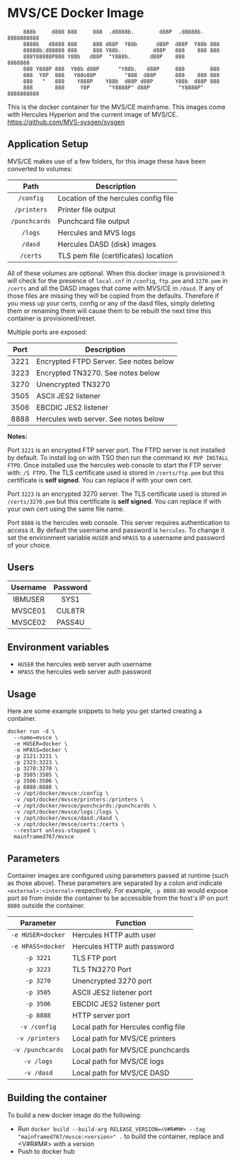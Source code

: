 # MVS/CE Docker Image

```
     888b     d888 888     888  .d8888b.        d88P  .d8888b.  8888888888
     8888b   d8888 888     888 d88P  Y88b      d88P  d88P  Y88b 888
     88888b.d88888 888     888 Y88b.          d88P   888    888 888
     888Y88888P888 Y88b   d88P  "Y888b.      d88P    888        8888888
     888 Y888P 888  Y88b d88P      "Y88b.   d88P     888        888
     888  Y8P  888   Y88o88P         "888  d88P      888    888 888
     888   "   888    Y888P    Y88b  d88P d88P       Y88b  d88P 888
     888       888     Y8P      "Y8888P" d88P         "Y8888P"  8888888888
```

This is the docker container for the MVS/CE mainframe. 
This images come with Hercules Hyperion and the current image of MVS/CE. https://github.com/MVS-sysgen/sysgen

## Application Setup

MVS/CE makes use of a few folders, for this image these have been converted to volumes:

| Path          | Description                          |
|:-------------:|--------------------------------------|
| `/config`     | Location of the hercules config file |
| `/printers`   | Printer file output                  |
| `/punchcards` | Punchcard file output                |
| `/logs`       | Hercules and MVS logs                |
| `/dasd`       | Hercules DASD (disk) images          |
| `/certs`      | TLS pem file (certificates) location |

All of these volumes are optional. When this docker image is provisioned it
will check for the presence of `local.cnf` in `/config`, `ftp.pem` and `3270.pem`
in `/certs` and all the DASD images that come with MVS/CE in `/dasd`. If any of
those files are missing they will be copied from the defaults. Therefore if you
mess up your certs, config or any of the dasd files, simply deleting them or
renaming them will cause them to be rebuilt the next time this container
is provisioned/reset.

Multiple ports are exposed:

| Port | Description                            |
|:----:|----------------------------------------|
| 3221 | Encrypted FTPD Server. See notes below |
| 3223 | Encrypted TN3270. See notes below      |
| 3270 | Unencrypted TN3270                     |
| 3505 | ASCII JES2 listener                    |
| 3506 | EBCDIC JES2 listener                   |
| 8888 | Hercules web server. See notes below   |


**Notes:**

Port `3221` is an encrypted FTP server port. The FTPD server is not installed by
default. To install log on with TSO then run the command `RX MVP INSTALL FTPD`.
Once installed use the hercules web console to start the FTP server with: `/S FTPD`.
The TLS certificate used is stored in `/certs/ftp.pem` but this certificate is 
**self signed**. You can replace if with your own cert.

Port `3223` is an encrypted 3270 server. The TLS certificate used is stored in
`/certs/3270.pem` but this certificate is **self signed**. You can replace if
with your own cert using the same file name.

Port `8888` is the hercules web console. This server requires authentication
to access it. By default the username and password is `hercules`. To change it
set the environment variable `HUSER` and `HPASS` to a username and password of
your choice.

## Users

| Username  | Password |
|:---------:|:--------:|
| IBMUSER   | SYS1     |
| MVSCE01   | CUL8TR   |
| MVSCE02   | PASS4U   |

## Environment variables

* `HUSER` the hercules web server auth username
* `HPASS` the hercules web server auth password

## Usage

Here are some example snippets to help you get started creating a container.

```
docker run -d \
  --name=mvsce \
  -e HUSER=docker \
  -e HPASS=docker \
  -p 2121:3221 \
  -p 2323:3223 \
  -p 3270:3270 \
  -p 3505:3505 \
  -p 3506:3506 \
  -p 8888:8888 \
  -v /opt/docker/mvsce:/config \
  -v /opt/docker/mvsce/printers:/printers \
  -v /opt/docker/mvsce/punchcards:/punchcards \
  -v /opt/docker/mvsce/logs:/logs \
  -v /opt/docker/mvsce/dasd:/dasd \
  -v /opt/docker/mvsce/certs:/certs \
  --restart unless-stopped \
  mainframed767/mvsce
```

## Parameters

Container images are configured using parameters passed at runtime (such as
those above). These parameters are separated by a colon and indicate 
`<external>:<internal>` respectively. For example, `-p 8080:80` would expose
port `80` from inside the container to be accessible from the host's IP on port
`8080` outside the container.


| Parameter         | Function                             |
|:-----------------:|--------------------------------------|
| `-e HUSER=docker` | Hercules HTTP auth user              |
| `-e HPASS=docker` | Hercules HTTP auth password          |
| `-p 3221`         | TLS FTP port                         | 
| `-p 3223`         | TLS TN3270 Port                      |
| `-p 3270`         | Unencrypted 3270 port                |
| `-p 3505`         | ASCII JES2 listener port             |
| `-p 3506`         | EBCDIC JES2 listener port            |
| `-p 8888`         | HTTP server port                     |
| `-v /config`      | Local path for Hercules config file  |
| `-v /printers`    | Local path for MVS/CE printers       |
| `-v /punchcards`  | Local path for MVS/CE punchcards     |
| `-v /logs`        | Local path for MVS/CE logs           |
| `-v /dasd`        | Local path for MVS/CE DASD           |


## Building the container

To build a new docker image do the following:

* Run `docker build --build-arg RELEASE_VERSION=<V#R#M#> --tag "mainframed767/mvsce:<version>" .` to build the container, replace <version> and <V#R#M#> with a version
* Push to docker hub
